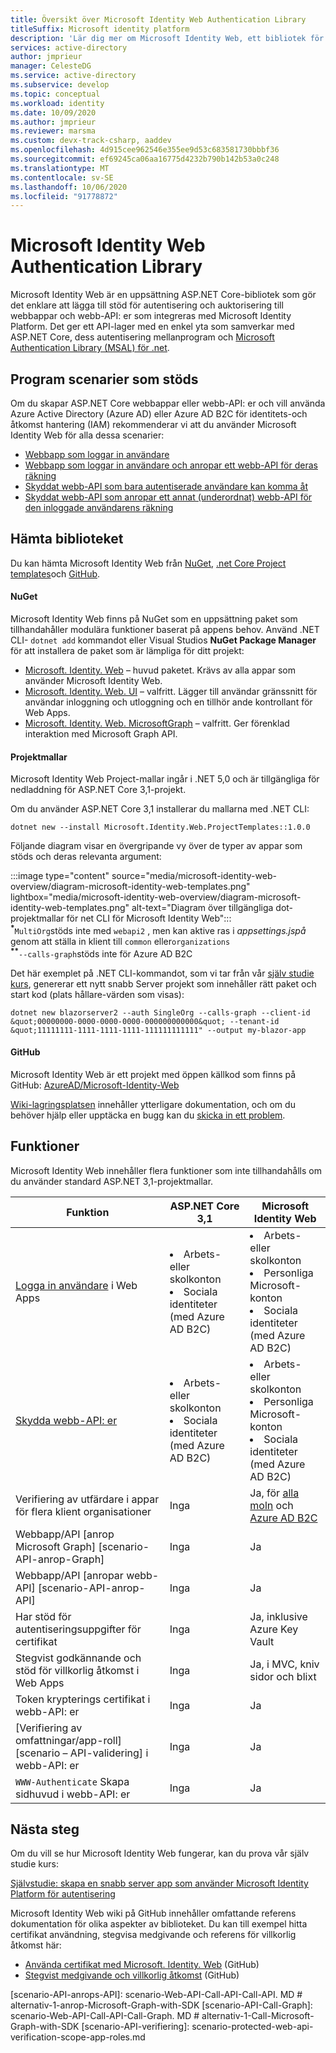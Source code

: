 ```yaml
---
title: Översikt över Microsoft Identity Web Authentication Library
titleSuffix: Microsoft identity platform
description: 'Lär dig mer om Microsoft Identity Web, ett bibliotek för autentisering och auktorisering för ASP.NET Core program som integreras med Azure Active Directory, Azure AD B2C och Microsoft Graph och andra webb-API: er.'
services: active-directory
author: jmprieur
manager: CelesteDG
ms.service: active-directory
ms.subservice: develop
ms.topic: conceptual
ms.workload: identity
ms.date: 10/09/2020
ms.author: jmprieur
ms.reviewer: marsma
ms.custom: devx-track-csharp, aaddev
ms.openlocfilehash: 4d915cee962546e355ee9d53c683581730bbbf36
ms.sourcegitcommit: ef69245ca06aa16775d4232b790b142b53a0c248
ms.translationtype: MT
ms.contentlocale: sv-SE
ms.lasthandoff: 10/06/2020
ms.locfileid: "91778872"
---
```

# <a name="microsoft-identity-web-authentication-library"></a>Microsoft Identity Web Authentication Library

Microsoft Identity Web är en uppsättning ASP.NET Core-bibliotek som gör det enklare att lägga till stöd för autentisering och auktorisering till webbappar och webb-API: er som integreras med Microsoft Identity Platform. Det ger ett API-lager med en enkel yta som samverkar med ASP.NET Core, dess autentisering mellanprogram och [Microsoft Authentication Library (MSAL) för .net](https://github.com/azuread/microsoft-authentication-library-for-dotnet).

## <a name="supported-application-scenarios"></a>Program scenarier som stöds

Om du skapar ASP.NET Core webbappar eller webb-API: er och vill använda Azure Active Directory (Azure AD) eller Azure AD B2C för identitets-och åtkomst hantering (IAM) rekommenderar vi att du använder Microsoft Identity Web för alla dessa scenarier:

- [Webbapp som loggar in användare](scenario-web-app-sign-user-overview.md)
- [Webbapp som loggar in användare och anropar ett webb-API för deras räkning](scenario-web-app-call-api-overview.md)
- [Skyddat webb-API som bara autentiserade användare kan komma åt](scenario-protected-web-api-overview.md)
- [Skyddat webb-API som anropar ett annat (underordnat) webb-API för den inloggade användarens räkning](scenario-web-api-call-api-overview.md)

## <a name="get-the-library"></a>Hämta biblioteket

Du kan hämta Microsoft Identity Web från [NuGet](#nuget), [.net Core Project templates](#project-templates)och [GitHub](#github).

#### <a name="nuget"></a>NuGet

Microsoft Identity Web finns på NuGet som en uppsättning paket som tillhandahåller modulära funktioner baserat på appens behov. Använd .NET CLI- `dotnet add` kommandot eller Visual Studios **NuGet Package Manager** för att installera de paket som är lämpliga för ditt projekt:

- [Microsoft. Identity. Web](https://www.nuget.org/packages/Microsoft.Identity.Web) – huvud paketet. Krävs av alla appar som använder Microsoft Identity Web.
- [Microsoft. Identity. Web. UI](https://www.nuget.org/packages/Microsoft.Identity.Web.UI) – valfritt. Lägger till användar gränssnitt för användar inloggning och utloggning och en tillhör ande kontrollant för Web Apps.
- [Microsoft. Identity. Web. MicrosoftGraph](https://www.nuget.org/packages/Microsoft.Identity.Web.MicrosoftGraph) – valfritt. Ger förenklad interaktion med Microsoft Graph API.

#### <a name="project-templates"></a>Projektmallar

Microsoft Identity Web Project-mallar ingår i .NET 5,0 och är tillgängliga för nedladdning för ASP.NET Core 3,1-projekt.

Om du använder ASP.NET Core 3,1 installerar du mallarna med .NET CLI:

```dotnetcli
dotnet new --install Microsoft.Identity.Web.ProjectTemplates::1.0.0
```

Följande diagram visar en övergripande vy över de typer av appar som stöds och deras relevanta argument:

:::image type="content" source="media/microsoft-identity-web-overview/diagram-microsoft-identity-web-templates.png" lightbox="media/microsoft-identity-web-overview/diagram-microsoft-identity-web-templates.png" alt-text="Diagram över tillgängliga dot-projektmallar för net CLI för Microsoft Identity Web&quot;:::
<br /><sup><b>*</b></sup>`MultiOrg`stöds inte med `webapi2` , men kan aktive ras i *appsettings.jspå* genom att ställa in klient till `common` eller`organizations`
<br /><sup><b>**</b></sup>`--calls-graph`stöds inte för Azure AD B2C

Det här exemplet på .NET CLI-kommandot, som vi tar från vår [själv studie kurs](tutorial-blazor-server.md), genererar ett nytt snabb Server projekt som innehåller rätt paket och start kod (plats hållare-värden som visas):

```dotnetcli
dotnet new blazorserver2 --auth SingleOrg --calls-graph --client-id &quot;00000000-0000-0000-0000-000000000000&quot; --tenant-id &quot;11111111-1111-1111-1111-111111111111" --output my-blazor-app
```

#### <a name="github"></a>GitHub

Microsoft Identity Web är ett projekt med öppen källkod som finns på GitHub: [AzureAD/Microsoft-Identity-Web](https://github.com/AzureAD/microsoft-identity-web?azure-portal=true)

[Wiki-lagringsplatsen](https://github.com/AzureAD/microsoft-identity-web/wiki) innehåller ytterligare dokumentation, och om du behöver hjälp eller upptäcka en bugg kan du [skicka in ett problem](https://github.com/AzureAD/microsoft-identity-web/issues).

## <a name="features"></a>Funktioner

Microsoft Identity Web innehåller flera funktioner som inte tillhandahålls om du använder standard ASP.NET 3,1-projektmallar.

| Funktion                                                                                  | ASP.NET Core 3,1                                                     | Microsoft Identity Web                                                                                  |
|------------------------------------------------------------------------------------------|----------------------------------------------------------------------|---------------------------------------------------------------------------------------------------------|
| [Logga in användare](scenario-web-app-sign-user-app-configuration.md) i Web Apps             | <li>Arbets- eller skolkonton<li>Sociala identiteter (med Azure AD B2C) | <li>Arbets- eller skolkonton<li>Personliga Microsoft-konton<li>Sociala identiteter (med Azure AD B2C)     |
| [Skydda webb-API: er](scenario-protected-web-api-app-configuration.md#microsoftidentityweb) | <li>Arbets- eller skolkonton<li>Sociala identiteter (med Azure AD B2C) | <li>Arbets- eller skolkonton<li>Personliga Microsoft-konton<li>Sociala identiteter (med Azure AD B2C)     |
| Verifiering av utfärdare i appar för flera klient organisationer                                                   | Inga                                                                   | Ja, för [alla moln](authentication-national-cloud.md) och [Azure AD B2C](/azure/active-directory-b2c) |
| Webbapp/API [anrop Microsoft Graph] [scenario-API-anrop-Graph]                             | Inga                                                                   | Ja                                                                                                     |
| Webbapp/API [anropar webb-API] [scenario-API-anrop-API]                                       | Inga                                                                   | Ja                                                                                                     |
| Har stöd för autentiseringsuppgifter för certifikat                                                         | Inga                                                                   | Ja, inklusive Azure Key Vault                                                                          |
| Stegvist godkännande och stöd för villkorlig åtkomst i Web Apps                           | Inga                                                                   | Ja, i MVC, kniv sidor och blixt                                                                    |
| Token krypterings certifikat i webb-API: er                                                | Inga                                                                   | Ja                                                                                                     |
| [Verifiering av omfattningar/app-roll] [scenario – API-validering] i webb-API: er                        | Inga                                                                   | Ja                                                                                                     |
| `WWW-Authenticate` Skapa sidhuvud i webb-API: er                                         | Inga                                                                   | Ja                                                                                                     |

## <a name="next-steps"></a>Nästa steg

Om du vill se hur Microsoft Identity Web fungerar, kan du prova vår själv studie kurs:

[Självstudie: skapa en snabb server app som använder Microsoft Identity Platform för autentisering](tutorial-blazor-server.md)

Microsoft Identity Web wiki på GitHub innehåller omfattande referens dokumentation för olika aspekter av biblioteket. Du kan till exempel hitta certifikat användning, stegvisa medgivande och referens för villkorlig åtkomst här:

- [Använda certifikat med Microsoft. Identity. Web](https://github.com/AzureAD/microsoft-identity-web/wiki/Using-certificates?azure-portal=true) (GitHub)
- [Stegvist medgivande och villkorlig åtkomst](https://github.com/AzureAD/microsoft-identity-web/wiki/Managing-incremental-consent-and-conditional-access?azure-portal=true) (GitHub)

<!-- LINKS -->
<!--  [miw-certs]: microsoft-identity-web-certificates.md  -->
<!--  [miw-certs-decrypt]: microsoft-identity-web-certificates.md#decryption-certificates  -->
<!--  [miw-inc-consent-ca-header]: microsoft-identity-web-consent-conditional-access.md#handling-incremental-consent-or-conditional-access-in-web-apis  -->
<!--  [miw-inc-consent-ca]: microsoft-identity-web-consent-conditional-access.md  -->
[scenario-API-anrops-API]: scenario-Web-API-Call-API-Call-API. MD # alternativ-1-anrop-Microsoft-Graph-with-SDK [scenario-API-Call-Graph]: scenario-Web-API-Call-API-Call-Graph. MD # alternativ-1-Call-Microsoft-Graph-with-SDK [scenario-API-verifiering]: scenario-protected-web-api-verification-scope-app-roles.md
